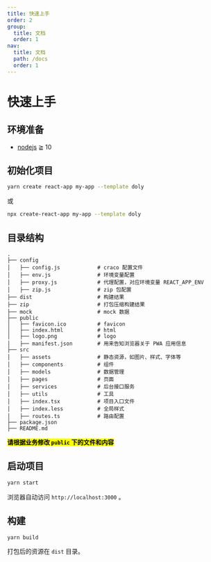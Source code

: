 ```yaml
---
title: 快速上手
order: 2
group:
  title: 文档
  order: 1
nav:
  title: 文档
  path: /docs
  order: 1
---
```


# 快速上手

## 环境准备

- [nodejs](http://nodejs.org/) ≧ 10

## 初始化项目

```bash
yarn create react-app my-app --template doly
```

或

```bash
npx create-react-app my-app --template doly
```

## 目录结构

```
.
├── config
│   ├── config.js            # craco 配置文件
│   ├── env.js               # 环境变量配置
│   ├── proxy.js             # 代理配置，对应环境变量 REACT_APP_ENV
│   ├── zip.js               # zip 包配置
├── dist                     # 构建结果
├── zip                      # 打包压缩构建结果
├── mock                     # mock 数据
├── public
│   ├── favicon.ico          # favicon
│   ├── index.html           # html
│   ├── logo.png             # logo
│   ├── manifest.json        # 用来告知浏览器关于 PWA 应用信息
├── src
│   ├── assets               # 静态资源，如图片、样式、字体等
│   ├── components           # 组件
│   ├── models               # 数据管理
│   ├── pages                # 页面
│   ├── services             # 后台接口服务
│   ├── utils                # 工具
│   ├── index.tsx            # 项目入口文件
│   ├── index.less           # 全局样式
│   ├── routes.ts            # 路由配置
├── package.json
├── README.md
```

**<mark>请根据业务修改 `public` 下的文件和内容</mark>**

## 启动项目

```bash
yarn start
```

浏览器自动访问 `http://localhost:3000` 。

## 构建

```bash
yarn build
```

打包后的资源在 `dist` 目录。
